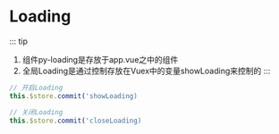 <!--
 * @Author: your name
 * @Date: 2021-02-10 12:45:06
 * @LastEditTime: 2021-02-12 08:20:51
 * @LastEditors: Please set LastEditors
 * @Description: In User Settings Edit
 * @FilePath: /vuepress-starter/docs/Projects/VenueOnlineManageSystem/6-CoreDifficultResolve/README.md
-->
# Loading
::: tip
1. 组件py-loading是存放于app.vue之中的组件
2. 全局Loading是通过控制存放在Vuex中的变量showLoading来控制的
:::

```js
// 开启Loading
this.$store.commit('showLoading)

// 关闭Loading
this.$store.commit('closeLoading)
```